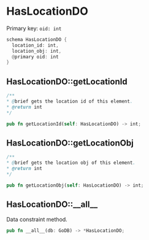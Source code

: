 # HasLocationDO

Primary key: `oid: int`

```rust
schema HasLocationDO {
  location_id: int,
  location_obj: int,
  @primary oid: int
}
```
## HasLocationDO::getLocationId

```java
/**
* @brief gets the location id of this element.
* @return int
*/
```
```rust
pub fn getLocationId(self: HasLocationDO) -> int;
```
## HasLocationDO::getLocationObj

```java
/**
* @brief gets the location obj of this element.
* @return int
*/
```
```rust
pub fn getLocationObj(self: HasLocationDO) -> int;
```
## HasLocationDO::\_\_all\_\_

Data constraint method.

```rust
pub fn __all__(db: GoDB) -> *HasLocationDO;
```
